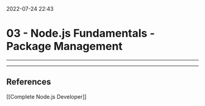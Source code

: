 2022-07-24 22:43
# 03 - Node.js Fundamentals - Package Management
---




---
## References
[[Complete Node.js Developer]]